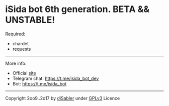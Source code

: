 iSida bot 6th generation. BETA && UNSTABLE!
======

Required:
* chardet
* requests

------

More info:
* Official [site](http://isida.dsy.name) 
* Telegram chat: https://t.me/isida_bot_dev
* Bot: https://t.me/isida_bot

------

Copyright 2oo9..2o17 by [diSabler](http://dsy.name) under [GPLv3](http://www.gnu.org/licenses/gpl.txt) Licence
